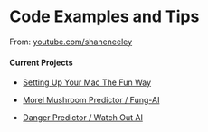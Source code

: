 # Code Examples and Tips

From: [youtube.com/shaneneeley](youtube.com/shaneneeley)

#### Current Projects

- [Setting Up Your Mac The Fun Way](setting-up-new-mac/notes.md)

- [Morel Mushroom Predictor / Fung-AI](morchella-predictor/README.md)

- [Danger Predictor / Watch Out AI](danger-predictor)
